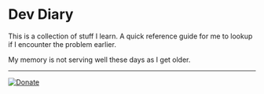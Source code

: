 # Dev Diary

This is a collection of stuff I learn. A quick reference guide for me to lookup if I encounter the problem earlier. 

My memory is not serving well these days as I get older.

---

[![Donate](https://img.shields.io/badge/Donate-PayPal-green.svg)](https://www.paypal.me/palaniraja)
